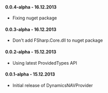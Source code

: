 #### 0.0.4-alpha - 16.12.2013 
* Fixing nuget package

#### 0.0.3-alpha - 16.12.2013 
* Don't add FSharp.Core.dll to nuget package

#### 0.0.2-alpha - 15.12.2013 
* Using latest ProvidedTypes API

#### 0.0.1-alpha - 15.12.2013 
* Initial release of DynamicsNAVProvider
